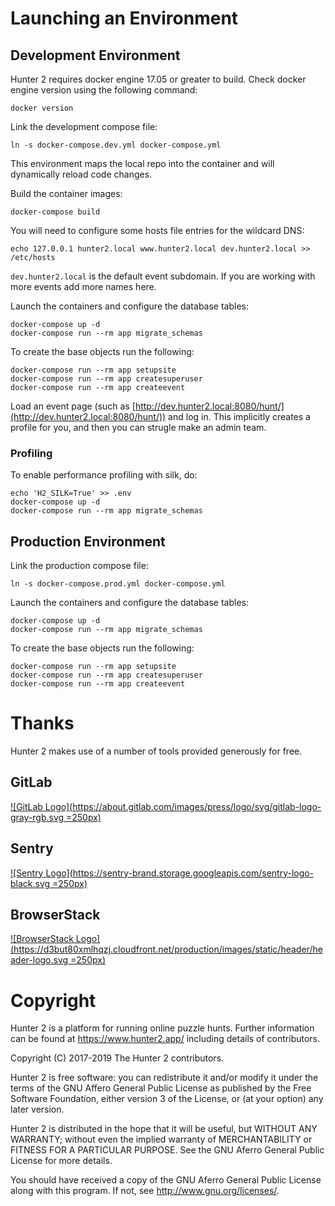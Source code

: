 Launching an Environment
========================

Development Environment
-----------------------

Hunter 2 requires docker engine 17.05 or greater to build. Check docker engine version using the following command:
```shell
docker version
```

Link the development compose file:
```shell
ln -s docker-compose.dev.yml docker-compose.yml
```
This environment maps the local repo into the container and will dynamically reload code changes.

Build the container images:
```shell
docker-compose build
```

You will need to configure some hosts file entries for the wildcard DNS:
```shell
echo 127.0.0.1 hunter2.local www.hunter2.local dev.hunter2.local >> /etc/hosts
```
`dev.hunter2.local` is the default event subdomain. If you are working with more events add more names here.

Launch the containers and configure the database tables:
```shell
docker-compose up -d
docker-compose run --rm app migrate_schemas
```

To create the base objects run the following:
```shell
docker-compose run --rm app setupsite
docker-compose run --rm app createsuperuser
docker-compose run --rm app createevent
```

Load an event page (such as [http://dev.hunter2.local:8080/hunt/](http://dev.hunter2.local:8080/hunt/)) and log in.
This implicitly creates a profile for you, and then you can strugle make an admin team.

### Profiling ###
To enable performance profiling with silk, do:
```shell
echo 'H2_SILK=True' >> .env
docker-compose up -d
docker-compose run --rm app migrate_schemas
```

Production Environment
----------------------

Link the production compose file:
```shell
ln -s docker-compose.prod.yml docker-compose.yml
```

Launch the containers and configure the database tables:
```shell
docker-compose up -d
docker-compose run --rm app migrate_schemas
```

To create the base objects run the following:
```shell
docker-compose run --rm app setupsite
docker-compose run --rm app createsuperuser
docker-compose run --rm app createevent
```

Thanks
======
Hunter 2 makes use of a number of tools provided generously for free.

GitLab
------
[![GitLab Logo](https://about.gitlab.com/images/press/logo/svg/gitlab-logo-gray-rgb.svg =250px)](https://gitlab.com/)

Sentry
------
[![Sentry Logo](https://sentry-brand.storage.googleapis.com/sentry-logo-black.svg =250px)](https://sentry.io/)

BrowserStack
------------
[![BrowserStack Logo](https://d3but80xmlhqzj.cloudfront.net/production/images/static/header/header-logo.svg =250px)](https://www.browserstack.com/)

Copyright
=========
Hunter 2 is a platform for running online puzzle hunts. Further information can be found at https://www.hunter2.app/ including details of contributors.

Copyright (C) 2017-2019  The Hunter 2 contributors.

Hunter 2 is free software: you can redistribute it and/or modify it under the terms of the GNU Affero General Public License as published by the Free Software Foundation, either version 3 of the License, or (at your option) any later version.

Hunter 2 is distributed in the hope that it will be useful, but WITHOUT ANY WARRANTY; without even the implied warranty of MERCHANTABILITY or FITNESS FOR A PARTICULAR PURPOSE. See the GNU Aferro General Public License for more details.

You should have received a copy of the GNU Aferro General Public License along with this program. If not, see <http://www.gnu.org/licenses/>.

